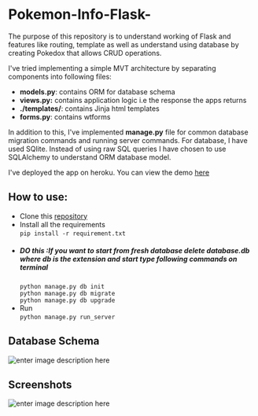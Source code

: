 # Pokemon-Info-Flask- 
The purpose of this repository is to understand working of Flask and features like routing, template as well as understand using database by creating Pokedox that allows CRUD operations.

I've tried implementing a simple MVT architecture by separating components into following files:
- **models.py**: contains ORM for database schema
- **views.py:** contains application logic i.e the response the apps returns
- **./templates/**: contains Jinja html templates
- **forms.py**: contains wtforms

In addition to this, I've implemented **manage.py** file for common database migration commands and running server commands.
For database, I have used SQlite. Instead of using raw SQL queries I have chosen to use SQLAlchemy to understand ORM database model.

I've deployed the app on heroku. You can view the demo [here](https://flask-pokedox.herokuapp.com/)
## How to use:    
- Clone this  [repository](https://github.com/Bishalsarang/Pokemon-Info-Flask-)  
 - Install all the requirements  
`pip install -r requirement.txt`  
 - ##### DO this :If you want to start from fresh database delete **database.db** where db is the extension and start  type following commands on terminal<br>
    `python manage.py db init`  
    `python manage.py db migrate`  
    `python manage.py db upgrade`  
 - Run   
    `python manage.py run_server`

## Database Schema
![enter image description here](https://github.com/Bishalsarang/Pokemon-Info-Flask-/blob/master/assets/database%20schema.png)

## Screenshots
![enter image description here](https://github.com/Bishalsarang/Pokemon-Info-Flask-/blob/master/assets/sc.gif)
